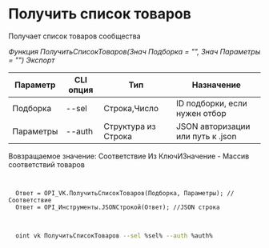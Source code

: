 ﻿---
sidebar_position: 2
---

# Получить список товаров
 Получает список товаров сообщества


*Функция ПолучитьСписокТоваров(Знач Подборка = "", Знач Параметры = "") Экспорт*

  | Параметр | CLI опция | Тип | Назначение |
  |-|-|-|-|
  | Подборка | --sel | Строка,Число | ID подборки, если нужен отбор |
  | Параметры | --auth | Структура из Строка | JSON авторизации или путь к .json |

  
  Вовзращаемое значение:   Соответствие Из КлючИЗначение - Массив соответствий товаров

```bsl title="Пример кода"
	

  Ответ = OPI_VK.ПолучитьСписокТоваров(Подборка, Параметры); //Соответствие
  Ответ = OPI_Инструменты.JSONСтрокой(Ответ); //JSON строка
	
```

```sh title="Пример команд CLI"
    
  oint vk ПолучитьСписокТоваров --sel %sel% --auth %auth%

```


```json title="Результат"



```
